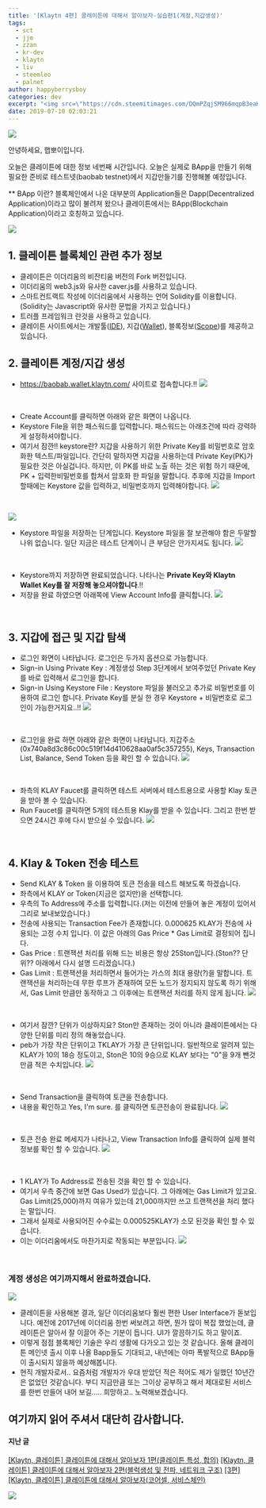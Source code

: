 ```yaml
---
title: '[Klaytn 4편] 클레이튼에 대해서 알아보자-실습편1(계정,지갑생성)'
tags:
  - sct
  - jjm
  - zzan
  - kr-dev
  - klaytn
  - liv
  - steemleo
  - palnet
author: happyberrysboy
categories: dev
excerpt: "<img src=\"https://cdn.steemitimages.com/DQmPZqjSM966mqpB3eaKrHvXWRYu9MJKgtHWJo1zkXFAaXz/image.png\" />\r\n  안녕하세요, 햅뽀이입니다.   오늘은 클레이튼에 대한 정보 네번째 시간입니다. 오늘은 실제로 BApp을 만들기 위해  필요한 준비로 테스트넷(baobab testnet)에서 지갑만들기를 진행해볼 예정입니다.  ** BApp 이란? 블록체인에서 나온 대부분의 Application들은 Dapp(Decentralized Application)이라고 많이 불려....."
date: 2019-07-10 02:03:21
---
```


![](https://cdn.steemitimages.com/DQmPZqjSM966mqpB3eaKrHvXWRYu9MJKgtHWJo1zkXFAaXz/image.png)

안녕하세요, 햅뽀이입니다. 

오늘은 클레이튼에 대한 정보 네번째 시간입니다.
오늘은 실제로 BApp을 만들기 위해  필요한 준비로 테스트넷(baobab testnet)에서 지갑만들기를 진행해볼 예정입니다.

** BApp 이란? 블록체인에서 나온 대부분의 Application들은 Dapp(Decentralized Application)이라고 많이 불려져 왔으나  클레이튼에서는 BApp(Blockchain Application)이라고 호칭하고 있습니다.


![](https://ipfs.busy.org/ipfs/QmUKxtLW5JEnqaaAnwiLc9kFK1BqpcMGoFKTF7JLKcvJqy)

## 1. 클레이튼 블록체인 관련 추가 정보
- 클레이튼은 이더리움의 비잔티움 버전의 Fork 버전입니다.
- 이더리움의 web3.js와 유사한 caver.js를 사용하고 있습니다.
- 스마트컨트랙트 작성에 이더리움에서 사용하는 언어 Solidity를 이용합니다.(Solidity는 Javascript와 유사한 문법을 가지고 있습니다.)
- 트러플 프레임워크 란것을 사용하고 있습니다.
- 클레이튼 사이트에서는 개발툴([IDE](https://ide.klaytn.com/)), 지갑([Wallet](https://baobab.wallet.klaytn.com/)), 블록정보([Scope](https://scope.klaytn.com/))를 제공하고 있습니다.



## 2. 클레이튼 계정/지갑 생성
- https://baobab.wallet.klaytn.com/ 사이트로 접속합니다.!!
![](https://cdn.steemitimages.com/DQmVwrs2p8LinjGMADBn5SEH4KHoeniKsWcAA5BfgSJpurL/image.png)
<br>

- Create Account를 클릭하면 아래와 같은 화면이 나옵니다.
- Keystore File을 위한 패스워드를 입력합니다. 패스워드는 아래조건에 따라 강력하게 설정하셔야합니다.
- 여기서 잠깐!! keystore란? 지갑을 사용하기 위한 Private Key를 비밀번호로 암호화한 텍스트/파일입니다. 간단히 말하자면 지갑을 사용하는데 Private Key(PK)가 필요한 것은 아실겁니다. 하지만, 이 PK를 바로 노출 하는 것은 위험 하기 때문에, PK + 입력한비밀번호를 합쳐서 암호화 한 파일을 말합니다. 추후에 지갑을 Import 할때에는 Keystore 값을 입력하고, 비밀번호까지 입력해야합니다.
![](https://cdn.steemitimages.com/DQmcncY8UTQcQxScJ4u6yBfAD9DHeteLCmAYrF2WynBEZRh/image.png)
<br>

![](https://cdn.steemitimages.com/DQmeQr63bDxE1uHy4B41SBXQzYm79AmQ4xrubm5WVXXFAf9/image.png)
<br>

- Keystore 파일을 저장하는 단계입니다. Keystore 파일을 잘 보관해야 함은 두말할 나위 없습니다. 일단 지금은 테스트 단계이니 큰 부담은 안가지셔도 됩니다.
![](https://cdn.steemitimages.com/DQmSnpmb3JDCT1yGF3zQozEf7HT2SYGGCbj5fjbkPq7Wxxf/image.png)
<br>

- Keystore까지 저장하면 완료되었습니다. 나타나는 **Private Key와 Klaytn Wallet Key를 잘 저장해 놓으셔야합니다**.!!
- 저장을 완료 하였으면 아래쪽에 View Account Info를 클릭합니다.
![](https://cdn.steemitimages.com/DQmeXhYh91ZuL7nV9BDKzFcuZ3qK9y5mmWXceYJ2sUhzJqD/image.png)
<br>

## 3. 지갑에 접근 및 지갑 탐색

- 로그인 화면이 나타납니다. 로그인은 두가지 옵션으로 가능합니다.
- Sign-in Using Private Key : 계정생성 Step 3단계에서 보여주었던 Private Key를 바로 입력해서 로그인을 합니다.
- Sign-in Using Keystore File : Keystore 파일을 불러오고 추가로 비밀번호를 이용하여 로그인 합니다. Private Key를 분실 한 경우 Keystore + 비밀번호로 로그인이 가능한거지요..!! 
![](https://cdn.steemitimages.com/DQmWcH6u5NUs71vHKwG1GTooYJB3qdNsfsUKpe5zur5Wpv9/image.png)
<br>

- 로그인을 완료 하면 아래와 같은 화면이 나타납니다. 지갑주소(0x740a8d3c86c00c519f14d410628aa0af5c357255), Keys, Transaction List, Balance, Send Token 등을 확인 할 수 있습니다.
![](https://cdn.steemitimages.com/DQmZfZMJxZdJoucMo9xeGqSGMkWJusEy2cAXWEqcXmdAVsq/image.png)
<br>

- 좌측의 KLAY Faucet를 클릭하면 테스트 서버에서 테스트용으로 사용할 Klay 토큰을 받아 볼 수 있습니다. 
- Run Faucet를 클릭하면 5개의 테스트용 Klay를 받을 수 있습니다. 그리고 한번 받으면 24시간 후에 다시 받으실 수 있습니다.
![](https://cdn.steemitimages.com/DQmNvaEkV3TBbmJyyhyDKpK8bXh87H1Ba8UGNtNuooZAnrU/image.png)
<br>

## 4. Klay & Token 전송 테스트 

- Send KLAY & Token 을 이용하여 토큰 전송을 테스트 해보도록 하겠습니다.
- 좌측에서 KLAY or Token(지금은 없지만)을 선택합니다.
- 우측의 To Address에 주소를 입력합니다.(저는 이전에 만들어 놓은 계정이 있어서 그리로 보내보았습니다.)
- 전송에 사용되는 Transaction Fee가 존재합니다. 0.000625 KLAY가 전송에 사용되는 고정 수치 입니다. 이 값은 아래의 Gas Price * Gas Limit로 결정되어 집니다.
- Gas Price : 트랜잭션 처리를 위해 드는 비용은 항상 25Ston입니다.(Ston?? 단위?? 아래에서 다시 설명 드리겠습니다.)
- Gas Limit : 트랜잭션을 처리하면서 들어가는 가스의 최대 용량(?)을 말합니다. 트랜잭션을 처리하는데 무한 루프가 존재하여 모든 노드가 정지되지 않도록 하기 위해서, Gas Limit 만큼만 동작하고 그 이후에는 트랜잭션 처리를 하지 않게 됩니다.
![](https://cdn.steemitimages.com/DQmPfHkuJBZX3zXbAG2ogMFZPTuYth8a2JB7cchdy4HFMsP/image.png)
<br>

- 여기서 잠깐? 단위가 이상하지요? Ston만 존재하는 것이 아니라 클레이튼에서는 다양한 단위를 미리 정의 해놓았습니다.
- peb가 가장 작은 단위이고 TKLAY가 가장 큰 단위입니다. 일반적으로 알려져 있는 KLAY가 10의 18승 정도이고, Ston은 10의 9승으로 KLAY 보다는 "0"을 9개 뺀것만큼 적은 수치입니다.
![](https://cdn.steemitimages.com/DQmVXhYkMe9P4Gtgw5QTnLFPhtvhV95Dw5newQLP3tmgLzb/image.png)
<br>

- Send Transaction을 클릭하여 토큰을 전송합니다.
- 내용을 확인하고 Yes, I'm sure. 를 클릭하면 토큰전송이 완료됩니다.
![](https://cdn.steemitimages.com/DQmZbHMEjzoyxc54etJDPgJ6qe7KxG5hzcsPHRSkUGQ8wBX/image.png)
<br>

- 토큰 전송 완료 메세지가 나타나고, View Transaction Info를 클릭하여 실제 블럭 정보를 확인 할 수 있습니다.
![](https://cdn.steemitimages.com/DQmbWsYUu3QWdJCRo2Y4d3hjcqN9uacncY9dFmEhdeaCRPe/image.png)
<br>

- 1 KLAY가 To Address로 전송된 것을 확인 할 수 있습니다.
- 여기서 우측 중간에 보면 Gas Used가 있습니다. 그 아래에는 Gas Limit가 있고요. Gas Limit(25,000)까지 여유가 있는데 21,000까지만 쓰고 트랜잭션을 처리 했다는 말입니다.
- 그래서 실제로 사용되어진 수수료는 0.000525KLAY가 소모 된것을 확인 할 수 있습니다.
- 이는 이더리움에서도 마찬가지로 작동되는 부분입니다.
![](https://cdn.steemitimages.com/DQmYKY3R4tWDcPWUuGF38MWyCgAxjxc3hgibCpD4WhPctX1/image.png)
<br>

### 계정 생성은 여기까지해서 완료하겠습니다.

![](https://steemitimages.com/DQmRQeSKNvf5L6LcZHufnihnBJSL1CfZ3hEHDcJNuFRPZnu/％EA％B5％AC％EB％B6％84％EC％84％A0_％EA％BD％83.png)

- 클레이튼을 사용해본 결과, 일단 이더리움보다 훨씬 편한 User Interface가 돋보입니다. 예전에 2017년에 이더리움 한번 써보려고 하면, 뭔가 많이 복잡 했었는데, 클레이튼은 알아서 잘 이끌어 주는 기분이 듭니다. UI가 깔끔하기도 하고 말이죠.
- 이렇게 점점 블록체인 기술은 우리 생활에 다가오고 있는 것 같습니다. 올해 클레이튼 메인넷 출시 이후 나올 Bapp들도 기대되고, 내년에는 아마 폭발적으로 BApp들이 출시되지 않을까 예상해봅니다.
- 현직 개발자로서.. 요즘처럼 개발자가 우대 받았던 적은 적어도 제가 일했던 10년간은 없었던 것같습니다. 부디 지금만큼 또는 그이상 공부하고 해서 제대로된 서비스를 한번 만들어 내어 보길..... 희망하고.. 노력해보겠습니다.

## 여기까지 읽어 주셔서 대단히 감사합니다.

#### 지난 글
[[Klaytn, 클레이튼] 클레이튼에 대해서 알아보자 1편(클레이튼 특성, 합의)](/@happyberrysboy/klaytn-1)
[[Klaytn, 클레이튼] 클레이튼에 대해서 알아보자 2편(블럭생성 및 전파, 네트워크 구조)](/@happyberrysboy/klaytn-2)
[[3편][Klaytn, 클레이튼] 클레이튼에 대해서 알아보자(코어셀, 서비스체인)](/@happyberrysboy/3-klaytn)


![](https://steemitimages.com/DQmRQeSKNvf5L6LcZHufnihnBJSL1CfZ3hEHDcJNuFRPZnu/％EA％B5％AC％EB％B6％84％EC％84％A0_％EA％BD％83.png)